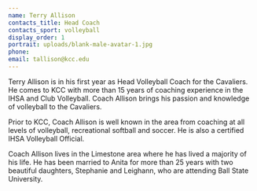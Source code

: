 ```yaml
---
name: Terry Allison
contacts_title: Head Coach
contacts_sport: volleyball
display_order: 1
portrait: uploads/blank-male-avatar-1.jpg
phone:
email: tallison@kcc.edu
---
```


Terry Allison is in his first year as Head Volleyball Coach for the Cavaliers. He comes to KCC with more than 15 years of coaching experience in the IHSA and Club Volleyball. Coach Allison brings his passion and knowledge of volleyball to the Cavaliers.

Prior to KCC, Coach Allison is well known in the area from coaching at all levels of volleyball, recreational softball and soccer. He is also a certified IHSA Volleyball Official.

Coach Allison lives in the Limestone area where he has lived a majority of his life. He has been married to Anita for more than 25 years with two beautiful daughters, Stephanie and Leighann, who are attending Ball State University.
